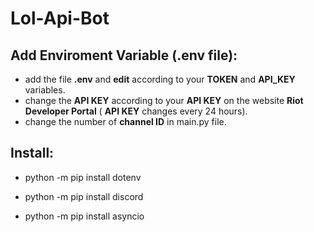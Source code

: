 # Lol-Api-Bot

## Add Enviroment Variable (.env file):
- add the file **.env** and **edit** according to your **TOKEN** and **API_KEY** variables.
- change the **API KEY** according to your **API KEY** on the website **Riot Developer Portal** ( **API KEY** changes every 24 hours).
- change the number of **channel ID** in main.py file.

## Install:
- python -m pip install dotenv

- python -m pip install discord

- python -m pip install asyncio
